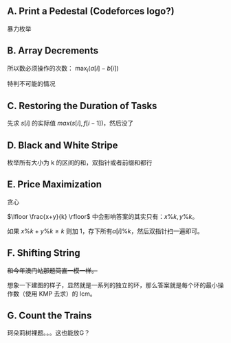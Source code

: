 ## A. Print a Pedestal (Codeforces logo?)

暴力枚举

## B. Array Decrements

所以数必须操作的次数： $\max_i (a[i] - b[i])$

特判不可能的情况

## C. Restoring the Duration of Tasks

先求 $s[i]$ 的实际值 $max(s[i], f[i - 1])$，然后没了

## D. Black and White Stripe

枚举所有大小为 k 的区间的和，双指针或者前缀和都行

## E. Price Maximization

贪心

$\lfloor \frac{x+y}{k} \rfloor$ 中会影响答案的其实只有：$x \% k, y \% k$。

如果 $x \% k + y \% k \geq k$ 则加 $1$，存下所有$a[i]\% k$，然后双指针扫一遍即可。

## F. Shifting String

~~和今年澳门站那题简直一模一样。~~

想象一下建图的样子，显然就是一系列的独立的环，那么答案就是每个环的最小操作数（使用 KMP 去求）的 $\mathrm{lcm}$。

## G. Count the Trains

珂朵莉树裸题。。。这也能放G？